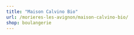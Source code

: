 ```yaml
---
title: "Maison Calvino Bio"
url: /morieres-les-avignon/maison-calvino-bio/
shop: boulangerie
---
```

